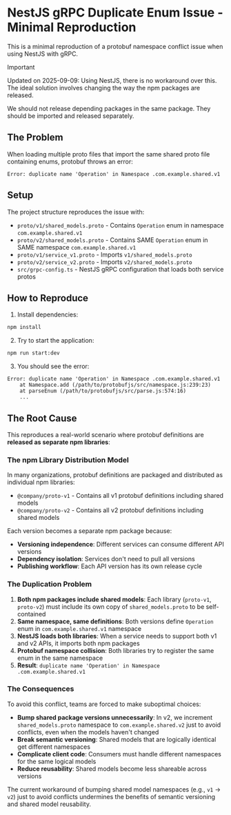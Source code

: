 # NestJS gRPC Duplicate Enum Issue - Minimal Reproduction

This is a minimal reproduction of a protobuf namespace conflict issue when using NestJS with gRPC.

> [!IMPORTANT]
> Updated on 2025-09-09: Using NestJS, there is no workaround over this. The ideal solution involves changing the way the npm packages are released.
>
> We should not release depending packages in the same package. They should be imported and released separately.

## The Problem

When loading multiple proto files that import the same shared proto file containing enums, protobuf throws an error:

```
Error: duplicate name 'Operation' in Namespace .com.example.shared.v1
```

## Setup

The project structure reproduces the issue with:

- `proto/v1/shared_models.proto` - Contains `Operation` enum in namespace `com.example.shared.v1`
- `proto/v2/shared_models.proto` - Contains SAME `Operation` enum in SAME namespace `com.example.shared.v1`
- `proto/v1/service_v1.proto` - Imports `v1/shared_models.proto`  
- `proto/v2/service_v2.proto` - Imports `v2/shared_models.proto`
- `src/grpc-config.ts` - NestJS gRPC configuration that loads both service protos

## How to Reproduce

1. Install dependencies:
```bash
npm install
```

2. Try to start the application:
```bash
npm run start:dev
```

3. You should see the error:
```
Error: duplicate name 'Operation' in Namespace .com.example.shared.v1
    at Namespace.add (/path/to/protobufjs/src/namespace.js:239:23)
    at parseEnum (/path/to/protobufjs/src/parse.js:574:16)
    ...
```

## The Root Cause

This reproduces a real-world scenario where protobuf definitions are **released as separate npm libraries**:

### The npm Library Distribution Model

In many organizations, protobuf definitions are packaged and distributed as individual npm libraries:
- `@company/proto-v1` - Contains all v1 protobuf definitions including shared models
- `@company/proto-v2` - Contains all v2 protobuf definitions including shared models

Each version becomes a separate npm package because:
- **Versioning independence**: Different services can consume different API versions
- **Dependency isolation**: Services don't need to pull all versions
- **Publishing workflow**: Each API version has its own release cycle

### The Duplication Problem

1. **Both npm packages include shared models**: Each library (`proto-v1`, `proto-v2`) must include its own copy of `shared_models.proto` to be self-contained
2. **Same namespace, same definitions**: Both versions define `Operation` enum in `com.example.shared.v1` namespace
3. **NestJS loads both libraries**: When a service needs to support both v1 and v2 APIs, it imports both npm packages
4. **Protobuf namespace collision**: Both libraries try to register the same enum in the same namespace
5. **Result**: `duplicate name 'Operation' in Namespace .com.example.shared.v1`

### The Consequences

To avoid this conflict, teams are forced to make suboptimal choices:

- **Bump shared package versions unnecessarily**: In v2, we increment `shared_models.proto` namespace to `com.example.shared.v2` just to avoid conflicts, even when the models haven't changed
- **Break semantic versioning**: Shared models that are logically identical get different namespaces
- **Complicate client code**: Consumers must handle different namespaces for the same logical models
- **Reduce reusability**: Shared models become less shareable across versions

The current workaround of bumping shared model namespaces (e.g., `v1` → `v2`) just to avoid conflicts undermines the benefits of semantic versioning and shared model reusability.

